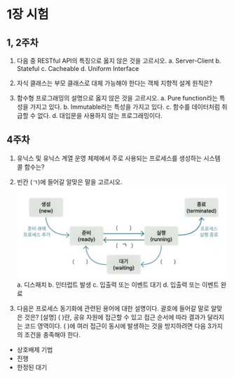 # 1장 시험

## 1, 2주차

1. 다음 중 RESTful API의 특징으로 옳지 않은 것을 고르시오.
a. Server-Client
b. Stateful
c. Cacheable
d. Uniform Interface

2. 자식 클래스는 부모 클래스로 대체 가능해야 한다는 객체 지향적 설계 원칙은?

3. 함수형 프로그래밍의 설명으로 옳지 않은 것을 고르시오.
a. Pure function라는 특성을 가지고 있다.
b. Immutable라는 특성을 가지고 있다.
c. 함수를 데이터처럼 취급할 수 없다.
d. 대입문을 사용하지 않는 프로그래밍이다.

## 4주차

1. 유닉스 및 유닉스 계열 운영 체제에서 주로 사용되는 프로세스를 생성하는 시스템 콜 함수는?

2. 빈칸 (ㄱ)에 들어갈 알맞은 말을 고르시오.
![Alt text](image.png)
a. 디스패치
b. 인터럽트 발생
c. 입출력 또는 이벤트 대기
d. 입출력 또는 이벤트 완료

3. 다음은 프로세스 동기화에 관련된 용어에 대한 설명이다. 괄호에 들어갈 말로 알맞은 것은?
[설명]
(     )란, 공유 자원에 접근할 수 있고 접근 순서에 따라 결과가 달라지는 코드 영역이다.
(     )에 여러 접근이 동시에 발생하는 것을 방지하려면 다음 3가지의 조건을 충족해야 한다.

- 상호배제 기법
- 진행
- 한정된 대기
